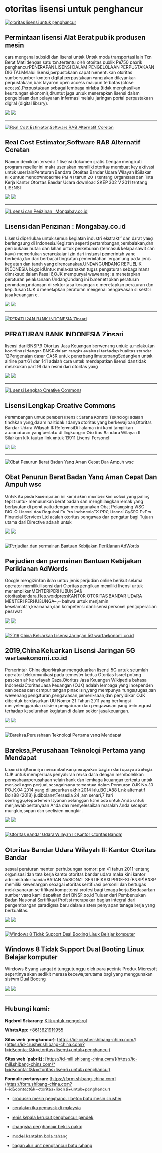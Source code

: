 # otoritas lisensi untuk penghancur

<a href="https://swt.shibang-china.com/?l=id&img&k=otoritas+lisensi+untuk+penghancur" target="_blank">![otoritas lisensi untuk penghancur](http://static.shibang-china.com/all-800x300/263.jpg)</a>

## Permintaan lisensi Alat Berat publik produsen mesin
cara mengenai subsidi dan lisensi untuk Untuk moda transportasi lain Ton Berat Mati dengan satu ton.tertentu oleh otoritas publik Pe750 pabrik penghancurPENERAPAN LISENSI DALAM PENGELOLAAN PERPUSTAKAAN DIGITALMelalui lisensi,perpustakaan dapat menentukan otoritas sumbersumber konten digital perpustakaan yang akan dilayankan perpustakaan,baik layanan open access maupun terbatas (close access).Perpustakaan sebagai lembaga nirlaba (tidak menghasilkan keuntungan ekonomi),dituntut juga untuk menerapkan lisensi dalam pengelolaan dan pelayanan informasi melalui jaringan portal perpustakaan digital (digital library).


<a href="https://whatsapp.shibangsoft.com/WhatsApp.php" target="_blank" title="WhatsApp">![](http://static.shibang-china.com/icon/whatsapp.png)</a> <a href="https://swt.shibang-china.com/?l=id&icon&k=otoritas+lisensi+untuk+penghancur" target="_blank">![](http://static.shibang-china.com/icon/chat-id.png)</a>

---

<a href="https://swt.shibang-china.com/?l=id&img&k=otoritas+lisensi+untuk+penghancur" target="_blank">![Real Cost Estimator,Software RAB Alternatif Coretan](http://static.shibang-china.com/all-800x300/1039.jpg)</a>

## Real Cost Estimator,Software RAB Alternatif Coretan
Namun demikian tersedia 1 lisensi dokumen gratis Dengan mengikuti program reseller ini maka user akan memiliki otoritas membuat key aktivasi untuk user lainPeraturan Bandara Otoritas Bandar Udara Wilayah IISilakan klik untuk mendownload file PM 41 tahun 2011 tentang Organisasi dan Tata Kerja Kantor Otoritas Bandar Udara download SKEP 302 V 2011 tentang LISENSI


<a href="https://whatsapp.shibangsoft.com/WhatsApp.php" target="_blank" title="WhatsApp">![](http://static.shibang-china.com/icon/whatsapp.png)</a> <a href="https://swt.shibang-china.com/?l=id&icon&k=otoritas+lisensi+untuk+penghancur" target="_blank">![](http://static.shibang-china.com/icon/chat-id.png)</a>

---

<a href="https://swt.shibang-china.com/?l=id&img&k=otoritas+lisensi+untuk+penghancur" target="_blank">![Lisensi dan Perizinan : Mongabay.co.id](http://static.shibang-china.com/all-800x300/1106.jpg)</a>

## Lisensi dan Perizinan : Mongabay.co.id
Lisensi diperlukan untuk semua kegiatan industri ekstraktif dan darat yang berlangsung di Indonesia.Kegiatan seperti pertambangan,pembalakan,dan pembukaan hutan dan lahan untuk perkebunan (termasuk kelapa sawit dan kayu) memerlukan serangkaian izin dari instansi pemerintah yang berbeda,dan dari berbagai tingkatan pemerintahan tergantung pada jenis kegiatan dan tanah yang direncanakan.UNDANGUNDANG REPUBLIK INDONESIA bi.go.idUntuk melaksanakan tugas pengaturan sebagaimana dimaksud dalam Pasal 6,OJK mempunyai wewenang: a.menetapkan peraturan pelaksanaan UndangUndang ini b.menetapkan peraturan perundangundangan di sektor jasa keuangan c.menetapkan peraturan dan keputusan OJK d.menetapkan peraturan mengenai pengawasan di sektor jasa keuangan e.


<a href="https://whatsapp.shibangsoft.com/WhatsApp.php" target="_blank" title="WhatsApp">![](http://static.shibang-china.com/icon/whatsapp.png)</a> <a href="https://swt.shibang-china.com/?l=id&icon&k=otoritas+lisensi+untuk+penghancur" target="_blank">![](http://static.shibang-china.com/icon/chat-id.png)</a>

---

<a href="https://swt.shibang-china.com/?l=id&img&k=otoritas+lisensi+untuk+penghancur" target="_blank">![PERATURAN BANK INDONESIA Zinsari](http://static.shibang-china.com/all-800x300/666.jpg)</a>

## PERATURAN BANK INDONESIA Zinsari
lisensi dari BNSP.9 Otoritas Jasa Keuangan berwenang untuk: a.melakukan koordinasi dengan BNSP dalam rangka evaluasi terhadap kualitas standar 12Pengenalan dasar CASR untuk penerbang ilmuterbangSedangkan untuk airline part 61 dan 141 adalah cara untuk mendapatkan lisensi dan tidak melakukan part 91 dan resmi dari otoritas yang


<a href="https://whatsapp.shibangsoft.com/WhatsApp.php" target="_blank" title="WhatsApp">![](http://static.shibang-china.com/icon/whatsapp.png)</a> <a href="https://swt.shibang-china.com/?l=id&icon&k=otoritas+lisensi+untuk+penghancur" target="_blank">![](http://static.shibang-china.com/icon/chat-id.png)</a>

---

<a href="https://swt.shibang-china.com/?l=id&img&k=otoritas+lisensi+untuk+penghancur" target="_blank">![Lisensi Lengkap Creative Commons](http://static.shibang-china.com/all-800x300/1052.jpg)</a>

## Lisensi Lengkap Creative Commons
Pertimbangan untuk pemberi lisensi: Sarana Kontrol Teknologi adalah tindakan yang,dalam hal tidak adanya otoritas yang berkewajiban,Otoritas Bandar Udara Wilayah II: ReferensiDi halaman ini kami tampilkan aturanaturan yang berlaku di lingkungan Otoritas Bandara Wilayah II Silahkan klik tautan link untuk 13911 Lisensi Personel


<a href="https://whatsapp.shibangsoft.com/WhatsApp.php" target="_blank" title="WhatsApp">![](http://static.shibang-china.com/icon/whatsapp.png)</a> <a href="https://swt.shibang-china.com/?l=id&icon&k=otoritas+lisensi+untuk+penghancur" target="_blank">![](http://static.shibang-china.com/icon/chat-id.png)</a>

---

<a href="https://swt.shibang-china.com/?l=id&img&k=otoritas+lisensi+untuk+penghancur" target="_blank">![Obat Penurun Berat Badan Yang Aman Cepat Dan Ampuh wsc](http://static.shibang-china.com/all-800x300/658.jpg)</a>

## Obat Penurun Berat Badan Yang Aman Cepat Dan Ampuh wsc
Untuk itu pada kesempatan ini kami akan memberikan solusi yang paling tepat untuk menurunkan berat badan dan menghilangkan lemak yang berlayutan di perut yaitu dengan menggunakan Obat Pelangsing WSC BIOLO.Lisensi dan Regulasi Fx Pro IndonesiaFX PRO,Lisensi CySEC FxPro Financial Services Ltd adalah otoritas pengawas dan pengatur bagi Tujuan utama dari Directive adalah untuk


<a href="https://whatsapp.shibangsoft.com/WhatsApp.php" target="_blank" title="WhatsApp">![](http://static.shibang-china.com/icon/whatsapp.png)</a> <a href="https://swt.shibang-china.com/?l=id&icon&k=otoritas+lisensi+untuk+penghancur" target="_blank">![](http://static.shibang-china.com/icon/chat-id.png)</a>

---

<a href="https://swt.shibang-china.com/?l=id&img&k=otoritas+lisensi+untuk+penghancur" target="_blank">![Perjudian dan permainan Bantuan Kebijakan Periklanan AdWords](http://static.shibang-china.com/all-800x300/1125.jpg)</a>

## Perjudian dan permainan Bantuan Kebijakan Periklanan AdWords
Google mengizinkan iklan untuk jenis perjudian online berikut selama operator memiliki lisensi dari Otoritas pengiklan memiliki lisensi untuk menampilkanMENTERIPERHUBUNGAN otoritasbandara.files.wordpressKANTOR OTORITAS BANDAR UDARA MENTERI PERHUBUNGA~,~ bahwa untuk menjamin keselamatan,keamanan,dan kompetensi dan lisensi personel pengoperasian pesawat


<a href="https://whatsapp.shibangsoft.com/WhatsApp.php" target="_blank" title="WhatsApp">![](http://static.shibang-china.com/icon/whatsapp.png)</a> <a href="https://swt.shibang-china.com/?l=id&icon&k=otoritas+lisensi+untuk+penghancur" target="_blank">![](http://static.shibang-china.com/icon/chat-id.png)</a>

---

<a href="https://swt.shibang-china.com/?l=id&img&k=otoritas+lisensi+untuk+penghancur" target="_blank">![2019,China Keluarkan Lisensi Jaringan 5G wartaekonomi.co.id](http://static.shibang-china.com/all-800x300/326.jpg)</a>

## 2019,China Keluarkan Lisensi Jaringan 5G wartaekonomi.co.id
Pemerintah China diperkirakan mengeluarkan lisensi 5G untuk sejumlah operator telekomunikasi pada semester kedua Otoritas Israel potong pasokan air ke wilayah Gaza.Otoritas Jasa Keuangan Wikipedia bahasa IndonesiaOtoritas Jasa Keuangan (OJK) adalah lembaga yang independen dan bebas dari campur tangan pihak lain,yang mempunyai fungsi,tugas,dan wewenang pengaturan,pengawasan,pemeriksaan,dan penyidikan.OJK dibentuk berdasarkan UU Nomor 21 Tahun 2011 yang berfungsi menyelenggarakan sistem pengaturan dan pengawasan yang terintegrasi terhadap keseluruhan kegiatan di dalam sektor jasa keuangan.


<a href="https://whatsapp.shibangsoft.com/WhatsApp.php" target="_blank" title="WhatsApp">![](http://static.shibang-china.com/icon/whatsapp.png)</a> <a href="https://swt.shibang-china.com/?l=id&icon&k=otoritas+lisensi+untuk+penghancur" target="_blank">![](http://static.shibang-china.com/icon/chat-id.png)</a>

---

<a href="https://swt.shibang-china.com/?l=id&img&k=otoritas+lisensi+untuk+penghancur" target="_blank">![Bareksa,Perusahaan Teknologi Pertama yang Mendapat](http://static.shibang-china.com/all-800x300/292.jpg)</a>

## Bareksa,Perusahaan Teknologi Pertama yang Mendapat
Lisensi ini,Karaniya menambahkan,merupakan bagian dari upaya strategis OJK untuk memperluas penyaluran reksa dana dengan membolehkan perusahaanperusahaan selain bank dan lembaga keuangan tertentu untuk menjadi agen penjual,sebagaimana tercantum dalam Peraturan OJK No.39 POJK.04 2014 yang diluncurkan akhir 2014 lalu.BOLA88 Link alternatif Bola88 (2018) judibolanetTersedia 24 jam sehari,7 hari seminggu,departemen layanan pelanggan kami ada untuk Anda untuk menjawab pertanyaan Anda dan menyelesaikan masalah Anda secepat mungkin,sopan dan seefisien mungkin.


<a href="https://whatsapp.shibangsoft.com/WhatsApp.php" target="_blank" title="WhatsApp">![](http://static.shibang-china.com/icon/whatsapp.png)</a> <a href="https://swt.shibang-china.com/?l=id&icon&k=otoritas+lisensi+untuk+penghancur" target="_blank">![](http://static.shibang-china.com/icon/chat-id.png)</a>

---

<a href="https://swt.shibang-china.com/?l=id&img&k=otoritas+lisensi+untuk+penghancur" target="_blank">![Otoritas Bandar Udara Wilayah II: Kantor Otoritas Bandar](http://static.shibang-china.com/all-800x300/927.jpg)</a>

## Otoritas Bandar Udara Wilayah II: Kantor Otoritas Bandar
sesuai peraturan menteri perhubungan nomor: pm 41 tahun 2011 tentang organisasi dan tata kerja kantor otoritas bandar udara maka kini kantor administrator bandarBADAN NASIONAL SERTIFIKASI PROFESI (BNSP)BNSP memiliki kewenangan sebagai otoritas sertifikasi personil dan bertugas melaksanakan sertifikasi kompetensi profesi bagi tenaga kerja.Berdasarkan sumber yang kami dapatkan dari BNSP.go.id Tujuan dari Pembentukan Badan Nasional Sertifikasi Profesi merupakan bagian integral dari pengembangan paradigma baru dalam sistem penyiapan tenaga kerja yang berkualitas.


<a href="https://whatsapp.shibangsoft.com/WhatsApp.php" target="_blank" title="WhatsApp">![](http://static.shibang-china.com/icon/whatsapp.png)</a> <a href="https://swt.shibang-china.com/?l=id&icon&k=otoritas+lisensi+untuk+penghancur" target="_blank">![](http://static.shibang-china.com/icon/chat-id.png)</a>

---

<a href="https://swt.shibang-china.com/?l=id&img&k=otoritas+lisensi+untuk+penghancur" target="_blank">![Windows 8 Tidak Support Dual Booting Linux Belajar komputer](http://static.shibang-china.com/all-800x300/934.jpg)</a>

## Windows 8 Tidak Support Dual Booting Linux Belajar komputer
Windows 8 yang sangat ditunggutunggu oleh para pecinta Produk Microsoft sepertinya akan sedikit merasa kecewa,terutama bagi yang menggunakan sistwm Dual Booting

<a href="https://whatsapp.shibangsoft.com/WhatsApp.php" target="_blank" title="WhatsApp">![](http://static.shibang-china.com/icon/whatsapp.png)</a> <a href="https://swt.shibang-china.com/?l=id&icon&k=otoritas+lisensi+untuk+penghancur" target="_blank">![](http://static.shibang-china.com/icon/chat-id.png)</a>

---
## Hubungi kami:

**Ngobrol Sekarang:** [Klik untuk mengobrol](https://swt.shibang-china.com?l=id&contact&k=otoritas+lisensi+untuk+penghancur)

**WhatsApp:**  [+8613621919955](https://whatsapp.shibangsoft.com/WhatsApp.php)

**Situs web (penghancur):** [https://id-crusher.shibang-china.com/](https://id-crusher.shibang-china.com/?l=id&contact&k=otoritas+lisensi+untuk+penghancur)

**Situs web (pabrik):** [https://id-mill.shibang-china.com/](https://id-mill.shibang-china.com/?l=id&contact&k=otoritas+lisensi+untuk+penghancur)

**Formulir pertanyaan:** [https://form.shibang-china.com](https://form.shibang-china.com?l=id&contact&k=otoritas+lisensi+untuk+penghancur)

* [produsen mesin penghancur beton batu mesin crusher](../48/produsen%20mesin%20penghancur%20beton%20batu%20mesin%20crusher.md)

* [peralatan ika pemasok di malaysia](../41/peralatan%20ika%20pemasok%20di%20malaysia.md)

* [jenis kepala kerucut penghancur pendek](../47/jenis%20kepala%20kerucut%20penghancur%20pendek.md)

* [changsha penghancur bekas pakai](../49/changsha%20penghancur%20bekas%20pakai.md)

* [model bantalan bola rahang](../48/model%20bantalan%20bola%20rahang.md)

* [bagan alur unit penghancur batu rahang](../49/bagan%20alur%20unit%20penghancur%20batu%20rahang.md)